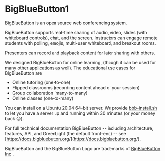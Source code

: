 BigBlueButton1
=============
BigBlueButton is an open source web conferencing system.  

BigBlueButton supports real-time sharing of audio, video, slides (with whiteboard controls), chat, and the screen.  Instructors can engage remote students with polling, emojis, multi-user whiteboard, and breakout rooms.  

Presenters can record and playback content for later sharing with others.

We designed BigBlueButton for online learning, (though it can be used for many [other applications](https://www.c4isrnet.com/it-networks/2015/02/11/disa-to-replace-dco-with-new-collaboration-services-tool/) as well).  The educational use cases for BigBlueButton are

  * Online tutoring (one-to-one)
  * Flipped classrooms (recording content ahead of your session)
  * Group collaboration (many-to-many)
  * Online classes (one-to-many)

You can install on a Ubuntu 20.04 64-bit server. We provide [bbb-install.sh](https://github.com/bigbluebutton/bbb-install) to let you have a server up and running within 30 minutes (or your money back 😉).

For full technical documentation BigBlueButton -- including architecture, features, API, and GreenLight (the default front-end) -- see [https://docs.bigbluebutton.org/](https://docs.bigbluebutton.org/).

BigBlueButton and the BigBlueButton Logo are trademarks of [BigBlueButton Inc](https://bigbluebutton.org) .
